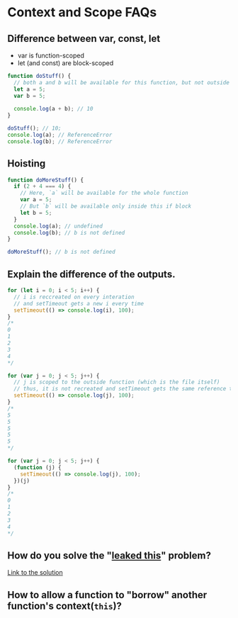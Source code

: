 # Context and Scope FAQs

## Difference between var, const, let 

* var is function-scoped 
* let \(and const\) are block-scoped

```javascript
function doStuff() {
  // both a and b will be available for this function, but not outside
  let a = 5;
  var b = 5;
  
  console.log(a + b); // 10
}

doStuff(); // 10;
console.log(a); // ReferenceError
console.log(b); // ReferenceError
```

## Hoisting

```javascript
function doMoreStuff() {
  if (2 + 4 === 4) {
    // Here, `a` will be available for the whole function
    var a = 5;
    // But `b` will be available only inside this if block
    let b = 5;
  }
  console.log(a); // undefined
  console.log(b); // ​​b is not defined​​
}

doMoreStuff(); // ​​b is not defined​​
```

## Explain the difference of the outputs.

```javascript
for (let i = 0; i < 5; i++) {
  // i is reccreated on every interation
  // and setTimeout gets a new i every time
  setTimeout(() => console.log(i), 100);
}
/*
0
1
2
3
4
*/

for (var j = 0; j < 5; j++) {
  // j is scoped to the outside function (which is the file itself)
  // thus, it is not recreated and setTimeout gets the same reference to j
  setTimeout(() => console.log(j), 100);
}
/*
5
5
5
5
5
*/

for (var j = 0; j < 5; j++) {
  (function (j) {
    setTimeout(() => console.log(j), 100);
  })(j)
}
/*
0
1
2
3
4
*/
```

## How do you solve the "[leaked this](../authors-notes/this-keyword-binding-methods.md#using-bind-to-fix-leaked-this-problem)" problem?

[Link to the solution](../authors-notes/this-keyword-binding-methods.md#using-bind-to-fix-leaked-this-problem)

## How to allow a function to "borrow" another function's context\(`this`\)?

